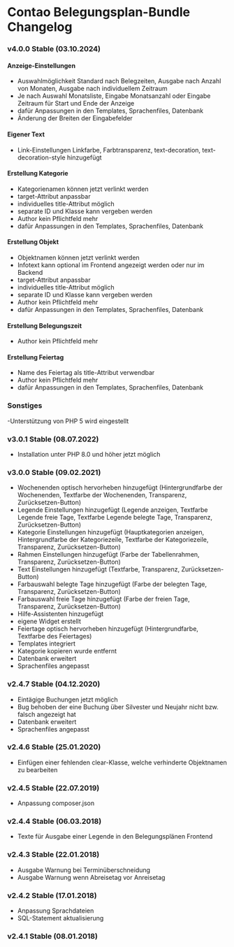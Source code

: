 # Contao Belegungsplan-Bundle Changelog

### v4.0.0 Stable (03.10.2024)
#### Anzeige-Einstellungen
- Auswahlmöglichkeit Standard nach Belegzeiten, Ausgabe nach Anzahl von Monaten, Ausgabe nach individuellem Zeitraum
- Je nach Auswahl Monatsliste, Eingabe Monatsanzahl oder Eingabe Zeitraum für Start und Ende der Anzeige
- dafür Anpassungen in den Templates, Sprachenfiles, Datenbank
- Änderung der Breiten der Eingabefelder
#### Eigener Text
- Link-Einstellungen Linkfarbe, Farbtransparenz, text-decoration, text-decoration-style hinzugefügt
#### Erstellung Kategorie
- Kategorienamen können jetzt verlinkt werden
- target-Attribut anpassbar
- individuelles title-Attribut möglich
- separate ID und Klasse kann vergeben werden
- Author kein Pflichtfeld mehr
- dafür Anpassungen in den Templates, Sprachenfiles, Datenbank
#### Erstellung Objekt
- Objektnamen können jetzt verlinkt werden
- Infotext kann optional im Frontend angezeigt werden oder nur im Backend
- target-Attribut anpassbar
- individuelles title-Attribut möglich
- separate ID und Klasse kann vergeben werden
- Author kein Pflichtfeld mehr
- dafür Anpassungen in den Templates, Sprachenfiles, Datenbank
#### Erstellung Belegungszeit
- Author kein Pflichtfeld mehr
#### Erstellung Feiertag
- Name des Feiertag als title-Attribut verwendbar
- Author kein Pflichtfeld mehr
- dafür Anpassungen in den Templates, Sprachenfiles, Datenbank
### Sonstiges
-Unterstützung von PHP 5 wird eingestellt

### v3.0.1 Stable (08.07.2022)
- Installation unter PHP 8.0 und höher jetzt möglich

### v3.0.0 Stable (09.02.2021)
- Wochenenden optisch hervorheben hinzugefügt (Hintergrundfarbe der Wochenenden, Textfarbe der Wochenenden, Transparenz, Zurücksetzen-Button)
- Legende Einstellungen hinzugefügt (Legende anzeigen, Textfarbe Legende freie Tage, Textfarbe Legende belegte Tage, Transparenz, Zurücksetzen-Button)
- Kategorie Einstellungen hinzugefügt (Hauptkategorien anzeigen, Hintergrundfarbe der Kategoriezeile, Textfarbe der Kategoriezeile, Transparenz, Zurücksetzen-Button)
- Rahmen Einstellungen hinzugefügt (Farbe der Tabellenrahmen, Transparenz, Zurücksetzen-Button)
- Text Einstellungen hinzugefügt (Textfarbe, Transparenz, Zurücksetzen-Button)
- Farbauswahl belegte Tage hinzugefügt (Farbe der belegten Tage, Transparenz, Zurücksetzen-Button)
- Farbauswahl freie Tage hinzugefügt (Farbe der freien Tage, Transparenz, Zurücksetzen-Button)
- Hilfe-Assistenten hinzugefügt
- eigene Widget erstellt
- Feiertage optisch hervorheben hinzugefügt (Hintergrundfarbe, Textfarbe des Feiertages)
- Templates integriert
- Kategorie kopieren wurde entfernt
- Datenbank erweitert
- Sprachenfiles angepasst

### v2.4.7 Stable (04.12.2020)
- Eintägige Buchungen jetzt möglich
- Bug behoben der eine Buchung über Silvester und Neujahr nicht bzw. falsch angezeigt hat
- Datenbank erweitert
- Sprachenfiles angepasst

### v2.4.6 Stable (25.01.2020)
- Einfügen einer fehlenden clear-Klasse, welche verhinderte Objektnamen zu bearbeiten

### v2.4.5 Stable (22.07.2019)
- Anpassung composer.json

### v2.4.4 Stable (06.03.2018)
- Texte für Ausgabe einer Legende in den Belegungsplänen Frontend

### v2.4.3 Stable (22.01.2018)
- Ausgabe Warnung bei Terminüberschneidung
- Ausgabe Warnung wenn Abreisetag vor Anreisetag

### v2.4.2 Stable (17.01.2018)
- Anpassung Sprachdateien
- SQL-Statement aktualisierung

### v2.4.1 Stable (08.01.2018)

